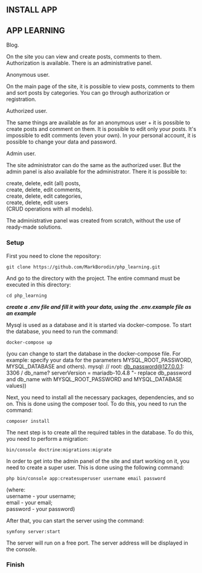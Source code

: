 ## INSTALL APP

## APP LEARNING

Blog.  

On the site you can view and create posts, comments to them. Authorization is available. There is an administrative panel.  

Anonymous user.  

On the main page of the site, it is possible to view posts, comments to them and sort posts by categories. 
You can go through authorization or registration.

Authorized user.  

The same things are available as for an anonymous user + it is possible to  create posts and comment on them.
It is possible to edit only your posts. It's impossible to edit comments (even your own). 
In your personal account, it is possible to change your data and password.

Admin user.   

The site administrator can do the same as the authorized user. But the admin panel is also available for the administrator.
There it is possible to:  

create, delete, edit (all) posts,  
create, delete, edit comments,  
create, delete, edit categories,  
create, delete, edit users  
(CRUD operations with all models).

The administrative panel was created from scratch, without the use of ready-made solutions.

### Setup

First you need to clone the repository:
```
git clone https://github.com/MarkBorodin/php_learning.git
```
And go to the directory with the project. The entire command must be executed in this directory:
```
cd php_learning
```

***create a .env file and fill it with your data, using the .env.example file as an example***

Mysql is used as a database and it is started via docker-compose. To start the database, you need to run the command:
```
docker-compose up
```
(you can change to start the database in the docker-compose file. For example: specify your data for the parameters MYSQL_ROOT_PASSWORD, MYSQL_DATABASE and others). mysql: // root: db_password@127.0.0.1: 3306 / db_name? serverVersion = mariadb-10.4.8 "- replace db_password and db_name with MYSQL_ROOT_PASSWORD and MYSQL_DATABASE values))

Next, you need to install all the necessary packages, dependencies, and so on. This is done using the composer tool. To do this, you need to run the command:
```
composer install
```

The next step is to create all the required tables in the database. To do this, you need to perform a migration:
```
bin/console doctrine:migrations:migrate
```

In order to get into the admin panel of the site and start working on it, you need to create a super user. This is done using the following command:
```
php bin/console app:createsuperuser username email password
```
(where:  
username - your username;  
email - your email;  
password - your password)  

After that, you can start the server using the command:
```
symfony server:start
```
The server will run on a free port. The server address will be displayed in the console.

### Finish
